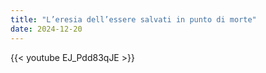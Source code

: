 ```yaml
---
title: "L’eresia dell’essere salvati in punto di morte"
date: 2024-12-20
---
```


{{< youtube EJ_Pdd83qJE >}}
